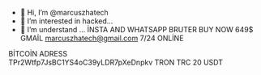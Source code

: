 - 👋 Hi, I’m @marcuszhatech
- 👀 I’m interested in hacked...
- 🌱 I’m understand ...
İNSTA AND WHATSAPP BRUTER BUY NOW 649$
GMAİL marcuszhatech@gmail.com 7/24 ONLİNE

BİTCOİN ADRESS  
TPr2Wtfp7JsBC1YS4oC39yLDR7pXeDnpkv 
TRON TRC 20
USDT

<!---
marcuszhatech/marcuszhatech is a ✨ special ✨ repository because its `README.md` (this file) appears on your GitHub profile.
You can click the Preview link to take a look at your changes.
--->
